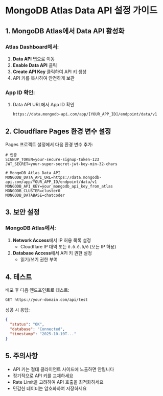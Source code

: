 # MongoDB Atlas Data API 설정 가이드

## 1. MongoDB Atlas에서 Data API 활성화

### Atlas Dashboard에서:
1. **Data API** 탭으로 이동
2. **Enable Data API** 클릭
3. **Create API Key** 클릭하여 API 키 생성
4. API 키를 복사하여 안전하게 보관

### App ID 확인:
1. Data API URL에서 App ID 확인
   ```
   https://data.mongodb-api.com/app/[YOUR_APP_ID]/endpoint/data/v1
   ```

## 2. Cloudflare Pages 환경 변수 설정

Pages 프로젝트 설정에서 다음 환경 변수 추가:

```
# 인증
SIGNUP_TOKEN=your-secure-signup-token-123
JWT_SECRET=your-super-secret-jwt-key-min-32-chars

# MongoDB Atlas Data API
MONGODB_DATA_API_URL=https://data.mongodb-api.com/app/YOUR_APP_ID/endpoint/data/v1
MONGODB_API_KEY=your_mongodb_api_key_from_atlas
MONGODB_CLUSTER=cluster0
MONGODB_DATABASE=chatcoder
```

## 3. 보안 설정

### MongoDB Atlas에서:
1. **Network Access**에서 IP 허용 목록 설정
   - Cloudflare IP 대역 또는 `0.0.0.0/0` (모든 IP 허용)
2. **Database Access**에서 API 키 권한 설정
   - 읽기/쓰기 권한 부여

## 4. 테스트

배포 후 다음 엔드포인트로 테스트:
```
GET https://your-domain.com/api/test
```

성공 시 응답:
```json
{
  "status": "OK",
  "database": "Connected",
  "timestamp": "2025-10-10T..."
}
```

## 5. 주의사항

- API 키는 절대 클라이언트 사이드에 노출하면 안됩니다
- 정기적으로 API 키를 교체하세요
- Rate Limit을 고려하여 API 호출을 최적화하세요
- 민감한 데이터는 암호화하여 저장하세요
